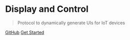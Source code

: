 <!-- ![logo](_media/icon.svg) -->

# Display and Control

> Protocol to dynamically generate UIs for IoT devices

[GitHub](https://github.com/TylerSteane/dynamic-device-display)
[Get Started](/README)
